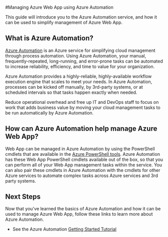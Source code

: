 <properties
	pageTitle="Manage Azure Web App using Azure Automation"
	description="Learn about how the Azure Automation service can be used to manage Azure Web App."
	services="app-service\web, automation"
	documentationCenter=""
	authors="csand-msft"
	manager="eamono"
	editor=""/>

<tags
	ms.service="app-service-web"
	ms.date="01/13/2016"
	wacn.date=""/>



#Managing Azure Web App using Azure Automation

This guide will introduce you to the Azure Automation service, and how it can be used to simplify management of Azure Web App.

## What is Azure Automation?

[Azure Automation](/home/features/automation/) is an Azure service for simplifying cloud management through process automation. Using Azure Automation, your manual, frequently-repeated, long-running, and error-prone tasks can be automated to increase reliability, efficiency, and time to value for your organization.

Azure Automation provides a highly-reliable, highly-available workflow execution engine that scales to meet your needs. In Azure Automation, processes can be kicked off manually, by 3rd-party systems, or at scheduled intervals so that tasks happen exactly when needed.

Reduce operational overhead and free up IT and DevOps staff to focus on work that adds business value by moving your cloud management tasks to be run automatically by Azure Automation.


## How can Azure Automation help manage Azure Web App?

Web App can be managed in Azure Automation by using the PowerShell cmdlets that are available in the [Azure PowerShell tools](https://msdn.microsoft.com/zh-cn/library/azure/jj156055.aspx). Azure Automation has these Web App PowerShell cmdlets available out of the box, so that you can perform all of your Web App management tasks within the service. You can also pair these cmdlets in Azure Automation with the cmdlets for other Azure services to automate complex tasks across Azure services and 3rd party systems.


## Next Steps

Now that you've learned the basics of Azure Automation and how it can be used to manage Azure Web App, follow these links to learn more about Azure Automation.

* See the Azure Automation [Getting Started Tutorial](/documentation/articles/automation-intro)
 

